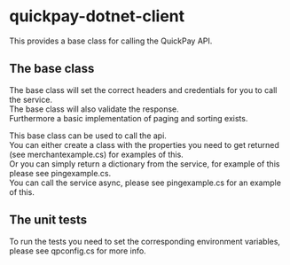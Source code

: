 # quickpay-dotnet-client
This provides a base class for calling the QuickPay API.  

## The base class

The base class will set the correct headers and credentials for you to call the service.  
The base class will also validate the response.  
Furthermore a basic implementation of paging and sorting exists.  

This base class can be used to call the api.  
You can either create a class with the properties you need to get returned (see merchantexample.cs) for examples of this.   
Or you can simply return a dictionary from the service, for example of this please see pingexample.cs.  
You can call the service async, please see pingexample.cs for an example of this.  

## The unit tests

To run the tests you need to set the corresponding environment variables, please see qpconfig.cs for more info.  